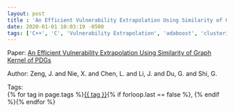 ```yaml
---
layout: post
title : 'An Efficient Vulnerability Extrapolation Using Similarity of Graph Kernel of PDGs'
date: 2020-01-01 10:03:19 -0500
tags: ['C++', 'C', 'Vulnerability Extrapolation', 'adaboost', 'clustering', 'Decision Tree', 'Gradient Boosting Decision Tree', 'K Nearest Neighbor', 'Linear Discriminant Analysis', 'Logistic Regression', 'Multi Layer Perceptron', 'Random Forest', 'Support Vector Machine', 'Gaussian Naive Bayes', 'Program Dependence Graph (PDG)']
---
```

Paper: [An Efficient Vulnerability Extrapolation Using Similarity of Graph Kernel of PDGs](https://ieeexplore.ieee.org/stamp/stamp.jsp?arnumber=9343065)

Author: Zeng, J. and Nie, X. and Chen, L. and Li, J. and Du, G. and Shi, G.




 Tags:  
        <span>{% for tag in page.tags %}<a href="/tags/#{{ tag | slugify }}">{{ tag }}</a>{% if forloop.last == false %}, {% endif %}{% endfor %}</span>
